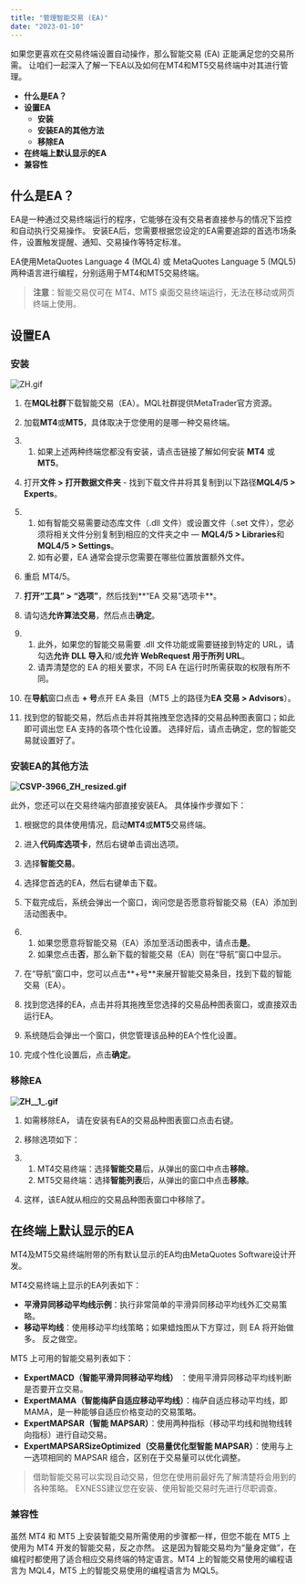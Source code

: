 ```yaml
---
title: "管理智能交易 (EA)"
date: "2023-01-10"
---
```


<Ads></Ads> 

如果您更喜欢在交易终端设置自动操作，那么智能交易 (EA) 正能满足您的交易所需。 让咱们一起深入了解一下EA以及如何在MT4和MT5交易终端中对其进行管理。

- **什么是EA？**
- **设置EA**  
    - **安装**
    - **安装EA的其他方法**
    - **移除EA**
- **在终端上默认显示的EA**
- **兼容性**

## 什么是EA？

EA是一种通过交易终端运行的程序，它能够在没有交易者直接参与的情况下监控和自动执行交易操作。 安装EA后，您需要根据您设定的EA需要追踪的首选市场条件，设置触发提醒、通知、交易操作等特定标准。

EA使用MetaQuotes Language 4 (MQL4) 或 MetaQuotes Language 5 (MQL5) 两种语言进行编程，分别适用于MT4和MT5交易终端。

> **注意**：智能交易仅可在 MT4、MT5 桌面交易终端运行，无法在移动或网页终端上使用。

## 设置EA

### 安装

![ZH.gif](https://testingcf.jsdelivr.net/gh/jarlin8/OSS@main/exhelp/ZH.gif)

1. 在**MQL社群**下载智能交易（EA）。MQL社群提供MetaTrader官方资源。
2. 加载**MT4**或**MT5**，具体取决于您使用的是哪一种交易终端。

1. 1. 如果上述两种终端您都没有安装，请点击链接了解如何安装 **MT4** 或 **MT5**。

3. 打开**文件 > 打开数据文件夹** - 找到下载文件并将其复制到以下路径**MQL4/5 > Experts**。

1. 1. 如有智能交易需要动态库文件（.dll 文件）或设置文件（.set 文件），您必须将相关文件分别复制到相应的文件夹之中 — **MQL4/5 > Libraries**和**MQL4/5 > Settings**。
    2. 如有必要，EA 通常会提示您需要在哪些位置放置额外文件。

4. 重启 MT4/5。
5. **打开“工具” > “选项”**，然后找到**“EA 交易”选项卡**。
6. 请勾选**允许算法交易**，然后点击**确定**。

1. 1. 此外，如果您的智能交易需要 .dll 文件功能或需要链接到特定的 URL，请勾选**允许 DLL 导入**和/或**允许 WebRequest 用于所列 URL**。
    2. 请弄清楚您的 EA 的相关要求，不同 EA 在运行时所需获取的权限有所不同。

7. 在**导航**窗口点击 **+ 号**点开 EA 条目（MT5 上的路径为**EA 交易 > Advisors**）。
8. 找到您的智能交易，然后点击并将其拖拽至您选择的交易品种图表窗口；如此即可调出您 EA 支持的各项个性化设置。 选择好后，请点击确定，您的智能交易就设置好了。

### **安装EA的其他方法**

**![CSVP-3966_ZH_resized.gif](https://testingcf.jsdelivr.net/gh/jarlin8/OSS@main/exhelp/CSVP-3966_ZH_resized.gif)**

此外，您还可以在交易终端内部直接安装EA。 具体操作步骤如下：

1. 根据您的具体使用情况，启动**MT4**或**MT5**交易终端。
2. 进入**代码库选项卡**，然后右键单击调出选项。
3. 选择**智能交易**。
4. 选择您首选的EA，然后右键单击下载。
5. 下载完成后，系统会弹出一个窗口，询问您是否愿意将智能交易（EA）添加到活动图表中。

1. 1. 如果您愿意将智能交易（EA）添加至活动图表中，请点击**是**。
    2. 如果您点击**否**，那么新下载的智能交易（EA）则在“导航”窗口中显示。

6. 在“导航”窗口中，您可以点击**+号**来展开智能交易条目，找到下载的智能交易（EA）。
7. 找到您选择的EA，点击并将其拖拽至您选择的交易品种图表窗口，或直接双击运行EA。
8. 系统随后会弹出一个窗口，供您管理该品种的EA个性化设置。
9. 完成个性化设置后，点击**确定**。

### **移除EA**

**![ZH__1_.gif](https://testingcf.jsdelivr.net/gh/jarlin8/OSS@main/exhelp/ZH__1_.gif)**

1. 如需移除EA， 请在安装有EA的交易品种图表窗口点击右键。
2. 移除选项如下：

1. 1. MT4交易终端：选择**智能交易**后，从弹出的窗口中点击**移除**。
    2. MT5交易终端：选择**智能列表**后，从弹出的窗口中点击**移除**。

3. 这样，该EA就从相应的交易品种图表窗口中移除了。

## 在终端上默认显示的EA

MT4及MT5交易终端附带的所有默认显示的EA均由MetaQuotes Software设计开发。

MT4交易终端上显示的EA列表如下：

- **平滑异同移动平均线示例**：执行非常简单的平滑异同移动平均线外汇交易策略。
- **移动平均线**：使用移动平均线策略；如果蜡烛图从下方穿过，则 EA 将开始做多。 反之做空。

MT5 上可用的智能交易列表如下：

- **ExpertMACD（智能平滑异同移动平均线）** ：使用平滑异同移动平均线判断是否要开立交易。
- **ExpertMAMA（智能梅萨自适应移动平均线）**：梅萨自适应移动平均线，即 MAMA，是一种能够自适应价格变动的交易策略。
- **ExpertMAPSAR（智能 MAPSAR）**：使用两种指标（移动平均线和抛物线转向指标）进行自动交易。
- **ExpertMAPSARSizeOptimized（交易量优化型智能 MAPSAR）**：使用与上一选项相同的 MAPSAR 组合，区别在于交易量可以优化调整。

> 借助智能交易可以实现自动交易，但您在使用前最好先了解清楚将会用到的各种策略。 EXNESS建议您在安装、使用智能交易时先进行尽职调查。

### 兼容性

虽然 MT4 和 MT5 上安装智能交易所需使用的步骤都一样，但您不能在 MT5 上使用为 MT4 开发的智能交易，反之亦然。 这是因为智能交易均为“量身定做”，在编程时都使用了适合相应交易终端的特定语言。MT4 上的智能交易使用的编程语言为 MQL4，MT5 上的智能交易使用的编程语言为 MQL5。
